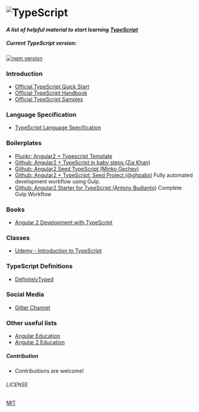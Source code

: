 # ![TypeScript](http://www.typescriptlang.org/content/images/logo_small.png)

#### *A list of helpful material to start learning [TypeScript](http://www.typescriptlang.org/)*

##### Current TypeScript version:
[![npm version](https://badge.fury.io/js/typescript.svg)](http://badge.fury.io/js/typescript)

### Introduction
* [Official TypeScript Quick Start](http://www.typescriptlang.org/Tutorial)
* [Official TypeScript Handbook](http://www.typescriptlang.org/Handbook)
* [Official TypeScript Samples](http://www.typescriptlang.org/Samples)

### Language Specification
* [TypeScript Language Specification](https://github.com/Microsoft/TypeScript/blob/master/doc/spec.md)

### Boilerplates
* [Plunkr: Angular2 + Typescript Template](http://plnkr.co/edit/gzRRa8)
* [Github: Angular2 + TypeScript in baby steps (Zia Khan)](https://github.com/panacloud/learn-angular2)
* [Github: Angular2 Seed TypeScript (Minko Gechev)](https://github.com/mgechev/angular2-seed)
* [Github: Angular2 + TypeScript: Seed Project (@ghpabs)](https://github.com/ghpabs/angular2-seed-project) Fully automated development workflow using Gulp.
* [Github: Angular2 Starter for TypeScript (Antony Budianto)](https://github.com/antonybudianto/angular2-starter) Complete Gulp Workflow

### Books
* [Angular 2 Development with TypeScript](https://www.manning.com/books/angular-2-development-with-typescript)

### Classes
* [Udemy - Introduction to TypeScript](https://www.udemy.com/typescript/)

### TypeScript Definitions
* [DefinitelyTyped](http://definitelytyped.org/tsd/)

### Social Media
* [Gitter Channel](https://gitter.im/Microsoft/TypeScript)

### Other useful lists
* [Angular Education](https://github.com/timjacobi/angular-education)
* [Angular 2 Education ](https://github.com/timjacobi/angular2-education)

##### Contribution
* Contribuitions are welcome!

###### LICENSE
[MIT](LICENSE)
